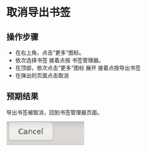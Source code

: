 # 取消导出书签

## 操作步骤

- 在右上角，点击“更多”图标。
- 依次选择书签 接着点按 书签管理器。
- 在顶部，依次点击“更多”图标 展开 接着点按导出书签
- 在弹出的页面点击取消

## 预期结果

导出书签被取消，回到书签管理器页面。

![取消导出书签-1](./img/取消导出书签-1.png)
